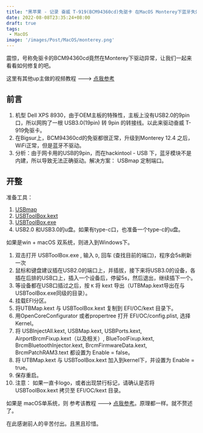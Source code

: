 ```yaml
---
title: "黑苹果 - 记录 奋威 T-919(BCM94360cd)免驱卡 在MacOS Monterey下蓝牙失效 的解决方案"
date: 2022-08-08T23:35:24+08:00
draft: true
tags:
 - MacOS
image: '/images/Post/MacOS/monterey.png'
---
```


震惊，号称免驱卡的BCM94360cd竟然在Monterey下驱动异常，让我们一起来看看如何修复的吧。
<!--more-->
这里有其他up主做的视频教程  ---> [点我参考](https://www.bilibili.com/video/BV1UU4y1J7RV)
## 前言
1. 机型 Dell XPS 8930，由于OEM主板的特殊性，主板上没有USB2.0的9pin口，所以网购了一根 USB3.0(19pin) 转 9pin 的转接线。以此来驱动奋威 T-919免驱卡。
2. 在Bigsur上，BCM94360cd的免驱都很正常，升级到Monterey 12.4 之后，WiFi正常，但是蓝牙不驱动。
3. 分析：由于网卡用的USB的9pin，而在hackintool - USB 下，蓝牙模块不是内建，所以导致无法正确驱动。解决方案： USBmap 定制端口。

## 开整
准备工具： 
1. [USBmap](https://github.com/corpnewt/USBMap)
2. [USBToolBox.kext](https://github.com/USBToolBox/kext/releases/download/1.1.1/USBToolBox-1.1.1-RELEASE.zip) 
3. [USBToolBox.exe](https://github.com/USBToolBox/tool/releases/download/0.1.1/Windows.exe)
4. USB2.0 和USB3.0的u盘。如果有type-c口，也准备一个type-c的u盘。

如果是win + macOS 双系统，则进入到Windows下。
1. 双击打开 USBToolBox.exe , 输入 `D`, 回车 (查找目前的端口)，程序会5s刷新一次
2. 鼠标和键盘建议插在USB2.0的端口上，并插拔，接下来将USB3.0的设备，各插在后排的USB口上，插入一个设备后，停留5s，然后退出，继续插下一个。
3. 等设备都在USB口插过之后，按 `K` 将 kext 导出（UTBMap.kext导出在与USBToolBox.exe同级的目录）。
4. 挂载EFI分区。
5. 将UTBMap.kext 与 USBToolBox.kext 复制到 EFI/OC/kext 目录下。
6. 用OpenCoreConfigurator 或者propertree 打开 EFI/OC/config.plist, 选择Kernel。
7. 将 USBInjectAll.kext, USBMap.kext, USBPorts.kext, AirportBrcmFixup.kext（以及相关）, BlueToolFixup.kext, BrcmBluetoothInjector.kext, BrcmFirmwareData.kext, BrcmPatchRAM3.text 都设置为 Enable = false。
8. 将 UTBMap.kext 与 USBToolBox.kext 加入到kernel下，并设置为 Enable = true。
9. 保存重启。
10. 注意： 如果一直卡logo，或者出现禁行标记，请确认是否将USBToolBox.kext 拷贝至 EFI/OC/kext 目录。

如果是 macOS单系统，则 参考该教程 ---> [点我参考](https://www.imacpc.net/archives/4104)。原理都一样。就不赘述了。

在此感谢前人的辛苦付出。且黑且珍惜。
